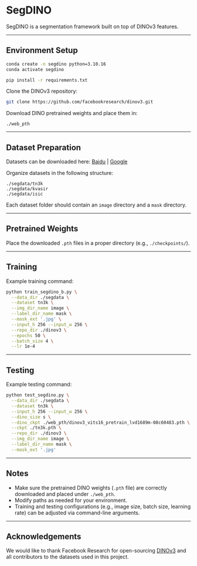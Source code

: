 # SegDINO

SegDINO is a segmentation framework built on top of DINOv3 features.

---
## Environment Setup

```bash
conda create -n segdino python=3.10.16
conda activate segdino

pip install -r requirements.txt
````

Clone the DINOv3 repository:

```bash
git clone https://github.com/facebookresearch/dinov3.git
```

Download DINO pretrained weights and place them in:

```
./web_pth
```

---

## Dataset Preparation

Datasets can be downloaded here: [Baidu](#) | [Google](#)

Organize datasets in the following structure:

```
./segdata/tn3k
./segdata/kvasir
./segdata/isic
```

Each dataset folder should contain an `image` directory and a `mask` directory.

---

## Pretrained Weights

Place the downloaded `.pth` files in a proper directory (e.g., `./checkpoints/`).

---

## Training

Example training command:

```bash
python train_segdino_b.py \
  --data_dir ./segdata \
  --dataset tn3k \
  --img_dir_name image \
  --label_dir_name mask \
  --mask_ext '.jpg' \
  --input_h 256 --input_w 256 \
  --repo_dir ./dinov3 \
  --epochs 50 \
  --batch_size 4 \
  --lr 1e-4
```

---

## Testing

Example testing command:

```bash
python test_segdino.py \
  --data_dir ./segdata \
  --dataset tn3k \
  --input_h 256 --input_w 256 \
  --dino_size s \
  --dino_ckpt ./web_pth/dinov3_vits16_pretrain_lvd1689m-08c60483.pth \
  --ckpt ./tn3k.pth \
  --repo_dir ./dinov3 \
  --img_dir_name image \
  --label_dir_name mask \
  --mask_ext '.jpg'
```

---

## Notes

* Make sure the pretrained DINO weights (`.pth` file) are correctly downloaded and placed under `./web_pth`.
* Modify paths as needed for your environment.
* Training and testing configurations (e.g., image size, batch size, learning rate) can be adjusted via command-line arguments.

---

## Acknowledgements

We would like to thank Facebook Research for open-sourcing [DINOv3](https://github.com/facebookresearch/dinov3) and all contributors to the datasets used in this project.

